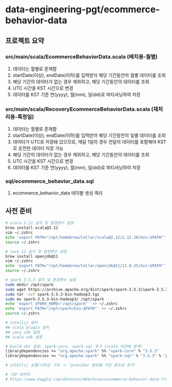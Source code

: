 # data-engineering-pgt/ecommerce-behavior-data
## 프로젝트 요약
### src/main/scala/EcommerceBehaviorData.scala (배치용-월별)
1. 데이터는 월별로 존재함
2. startDate(이상), endDate(이하)를 입력받아 해당 기간동안의 월별 데이터를 조회
3. 해당 기간의 데이터가 없는 경우 제외하고, 해당 기간동안의 데이터를 조회
4. UTC 시간을 KST 시간으로 변경
5. 데이터를 KST 기준 연(yyyy), 월(mm), 일(dd)로 파티셔닝하여 저장

### src/main/scala/RecoveryEcommerceBehaviorData.scala (재처리용-특정일)
1. 데이터는 월별로 존재함
2. startDate(이상), endDate(이하)를 입력받아 해당 기간동안의 일별 데이터를 조회
3. 데이터가 UTC로 저장돼 있으므로, 매달 1일의 경우 전달의 데이터를 포함해야 KST로 온전한 데이터 저장 가능
4. 해당 기간의 데이터가 없는 경우 제외하고, 해당 기간동안의 데이터를 조회
5. UTC 시간을 KST 시간으로 변경 
6. 데이터를 KST 기준 연(yyyy), 월(mm), 일(dd)로 파티셔닝하여 저장

### sql/ecommerce_behavior_data.sql
1. ecommerce_behavior_data 테이블 생성 쿼리

## 사전 준비
```bash
# scala 2.12 설치 및 환경변수 설정
brew install scala@2.12
vim ~/.zshrc
echo 'export PATH="/opt/homebrew/Cellar/scala@2.12/2.12.20/bin:$PATH"' >> ~/.zshrc
source ~/.zshrc

# java 11 설치 및 환경변수 설정
brew install openjdk@11
vim ~/.zshrc
echo 'export PATH="/opt/homebrew/Cellar/openjdk@11/11.0.25/bin:$PATH"' >> ~/.zshrc
source ~/.zshrc

# spark 3.5.3 설치 및 환경변수 설정
sudo mkdir /opt/spark
sudo wget https://archive.apache.org/dist/spark/spark-3.5.3/spark-3.5.3-bin-hadoop3.tgz
sudo tar -xvf spark-3.5.3-bin-hadoop3.tgz
sudo mv spark-3.5.3-bin-hadoop3/ /opt/spark
echo 'export SPARK_HOME="/opt/spark"' >> ~/.zshrc
echo 'export PATH="/opt/spark/bin:$PATH"' >> ~/.zshrc
source ~/.zshrc

# intellij 설치
## scala plugin 설치
## java sdk 설정
## scala sdk 설정

# build-sbt 설정: spark-core, spark-sql 추가 (scala 버전에 맞게)
libraryDependencies += "org.apache.spark" %% "spark-core" % "3.5.3"
libraryDependencies += "org.apache.spark" %% "spark-sql" % "3.5.3" % "provided"

# intellij 실행/디버깅 구성 -> "providor 범위를 가진 종속성 추가" 

# 기준 데이터
# https://www.kaggle.com/datasets/mkechinov/ecommerce-behavior-data-from-multi-category-store
```
